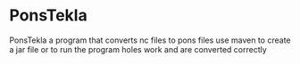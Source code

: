 # PonsTekla
PonsTekla a program that converts nc files to pons files
use maven to create a jar file or to run the program
holes work and are converted correctly

